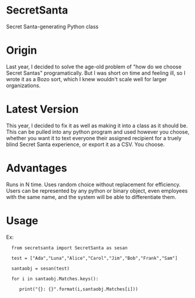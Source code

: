 # SecretSanta
Secret Santa-generating Python class

# Origin
Last year, I decided to solve the age-old problem of "how do we choose Secret Santas" programatically. But I was short on time and feeling ill, so I wrote it as a Bozo sort, which I knew wouldn't scale well for larger organizations.

# Latest Version
This year, I decided to fix it as well as making it into a class as it should be. This can be pulled into any python program and used however you choose, whether you want it to text everyone their assigned recipient for a truely blind Secret Santa experience, or export it as a CSV. You choose.

# Advantages
Runs in N time. Uses random choice without replacement for efficiency. Users can be represented by any python or binary object, even employees with the same name, and the system will be able to differentiate them.

# Usage
Ex:  

      from secretsanta import SecretSanta as sesan  

      test = ["Ada","Luna","Alice","Carol","Jim","Bob","Frank","Sam"]  
      
      santaobj = sesan(test)  
      
      for i in santaobj.Matches.keys():
         
         print("{}: {}".format(i,santaobj.Matches[i]))

